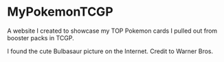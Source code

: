 # MyPokemonTCGP
A website I created to showcase my TOP Pokemon cards I pulled out from booster packs in TCGP.


I found the cute Bulbasaur picture on the Internet.
Credit to Warner Bros.
